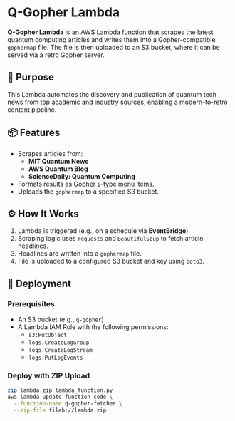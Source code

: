 # Q-Gopher Lambda

**Q-Gopher Lambda** is an AWS Lambda function that scrapes the latest quantum computing articles and writes them into a Gopher-compatible `gophermap` file. The file is then uploaded to an S3 bucket, where it can be served via a retro Gopher server.

## 🧠 Purpose

This Lambda automates the discovery and publication of quantum tech news from top academic and industry sources, enabling a modern-to-retro content pipeline.

## 📦 Features

- Scrapes articles from:
  - **MIT Quantum News**
  - **AWS Quantum Blog**
  - **ScienceDaily: Quantum Computing**
- Formats results as Gopher `i`-type menu items.
- Uploads the `gophermap` to a specified S3 bucket.

## ⚙️ How It Works

1. Lambda is triggered (e.g., on a schedule via **EventBridge**).
2. Scraping logic uses `requests` and `BeautifulSoup` to fetch article headlines.
3. Headlines are written into a `gophermap` file.
4. File is uploaded to a configured S3 bucket and key using `boto3`.

## 🚀 Deployment

### Prerequisites

- An S3 bucket (e.g., `q-gopher`)
- A Lambda IAM Role with the following permissions:
  - `s3:PutObject`
  - `logs:CreateLogGroup`
  - `logs:CreateLogStream`
  - `logs:PutLogEvents`

### Deploy with ZIP Upload

```bash
zip lambda.zip lambda_function.py
aws lambda update-function-code \
  --function-name q-gopher-fetcher \
  --zip-file fileb://lambda.zip
